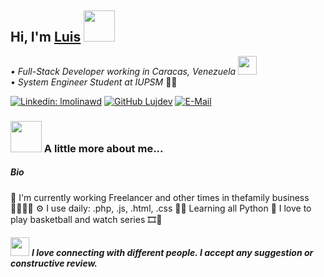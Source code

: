 ## Hi, I'm [Luis][website] <img src="https://media.giphy.com/media/mGcNjsfWAjY5AEZNw6/giphy.gif" width="50">

<p><em>• Full-Stack Developer working in Caracas, Venezuela <img src="https://media.giphy.com/media/WUlplcMpOCEmTGBtBW/giphy.gif" width="30"><br>
• System Engineer Student at IUPSM
</em>👨‍🎓</p>

[![Linkedin: lmolinawd](https://img.shields.io/badge/-lmolinawd-blue?style=flat-square&logo=Linkedin&logoColor=white&link=https://www.linkedin.com/in/lmolinawd/)](https://www.linkedin.com/in/lmolinawd/)
[![GitHub Lujdev](https://img.shields.io/github/followers/Lujdev?label=follow&style=social)](https://github.com/Lujdev)
<a href="https://mailhide.io/e/v1I10hVs" rel="nofollow"><img src="https://camo.githubusercontent.com/993a120f173088edb33c2f70a261bb55a55f2af9754a4564dcbb7eb420625dc9/68747470733a2f2f696d672e736869656c64732e696f2f62616467652f656d61696c2d72657665616c2d3261383f7374796c653d666c61742d737175617265266c6f676f3d676d61696c266c6f676f436f6c6f723d7768697465" alt="E-Mail" data-canonical-src="https://img.shields.io/badge/email-reveal-2a8?style=flat-square&amp;logo=gmail&amp;logoColor=white" style="max-width:100%;"></a>

### <img src="https://media.giphy.com/media/VgCDAzcKvsR6OM0uWg/giphy.gif" width="50"> A little more about me...  

##### Bio

🏢 I'm currently working Freelancer and other times in thefamily business 👨‍👩‍👧‍👦
⚙️ I use daily: .php, .js, .html, .css
 👨‍💻 Learning all Python
🏀 I love to play basketball and watch series 🎞🍿
    
<img src="https://media.giphy.com/media/LnQjpWaON8nhr21vNW/giphy.gif" width="30"> <em><b>I love connecting with different people. I accept any suggestion or constructive review. </b></em>




<!-- LINKS -->
[website]: https://github.com/Lujdev
